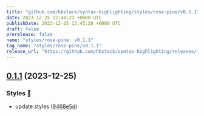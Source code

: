 ```yaml
---
title: "github.com/hbstack/syntax-highlighting/styles/rose-pine/v0.1.1"
date: 2023-12-25 12:44:23 +0000 UTC
publishDate: 2023-12-25 12:45:28 +0000 UTC
draft: false
prerelease: false
name: "styles/rose-pine: v0.1.1"
tag_name: "styles/rose-pine/v0.1.1"
release_url: "https://github.com/hbstack/syntax-highlighting/releases/tag/styles/rose-pine/v0.1.1"
---
```


## [0.1.1](https://github.com/hbstack/syntax-highlighting/compare/styles/rose-pine/v0.1.0...styles/rose-pine/v0.1.1) (2023-12-25)


### Styles 🎨

* update styles ([9468e5d](https://github.com/hbstack/syntax-highlighting/commit/9468e5d054f6c1775a1966bcf308506cebd2f804))
